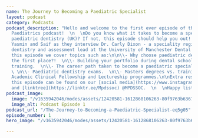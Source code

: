 ```yaml
---
name: The Journey to Becoming a Paediatric Specialist
layout: podcast
category: Podcasts
podcast_description: "Hello and welcome to the first ever episode of the BITEsize
  Paediatrics podcast!  \n  \nDo you know what it takes to become a specialist in
  paediatric dentistry (UK)? If not, this episode should help you out!  \n  \nJoin
  Yasmin and Saif as they interview Dr. Carly Dixon - a speciality registrar in paediatric
  dentistry and assessment lead at the University of Manchester Dental School.\n\nIn
  this episode we cover topics such as:\n\n\\- Why choose paediatric dentistry in
  the first place?!  \n\\- Building your portfolio during dental school and postgraduate
  training.  \n\\- The career path taken to become a paediatric specialist and consultant.
  \ \n\\- Paediatric dentistry exams.  \n\\- Masters degrees vs. training posts.  \n\\-
  Academic Clinical Fellowship and Lectureship programmes.\n\nExtra resources to accompany
  this episode can be found on our [social media](https://www.instagram.com/mpdssoc/?hl=en)
  and [linktree](https://linktr.ee/Mpdssoc) @MPDSSOC.  \n  \nHappy listening!"
podcast_image:
  image: "/v1635942046/modes/assets/12420581-1612868106263-80f9763b63672_ewwiiv.jpg"
  image_alt: Podcast Episode 1
podcast_url: "/The-Journey-to-Becoming-a-Paediatric-Specialist-eq5g05"
episode_number: 1
hero_image: "/v1635942046/modes/assets/12420581-1612868106263-80f9763b63672_ewwiiv.jpg"

---
```

